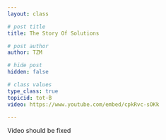```yaml
---
layout: class

# post title
title: The Story Of Solutions

# post author
author: TZM

# hide post
hidden: false

# class values
type_class: true
topicid: tot-B
video: https://www.youtube.com/embed/cpkRvc-sOKk

---
```


Video should be fixed
